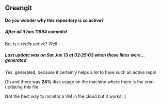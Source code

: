## Greengit

#### Do you wonder why this repository is so active?

##### After all it has 11694 commits!

But is it *really* active? Well...

##### Last update was on Sat Jun 13 at 02:25:03 when those lines were... generated

Yes, generated, because it certainly helps a lot to have such an active repo!

Oh and there was **24%** disk usage on the machine
where there is the cron updating this file.

Not the best way to monitor a VM in the cloud but it works! :)
